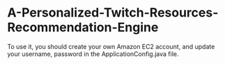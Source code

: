 # A-Personalized-Twitch-Resources-Recommendation-Engine
To use it, you should create your own Amazon EC2 account, and update your username, password in the ApplicationConfig.java file.
